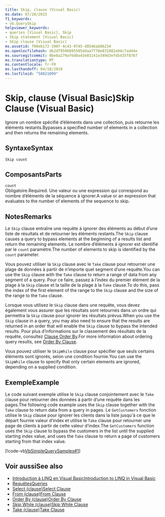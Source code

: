 ```yaml
---
title: Skip, clause (Visual Basic)
ms.date: 07/20/2015
f1_keywords:
- vb.QuerySkip
helpviewer_keywords:
- queries [Visual Basic], Skip
- Skip statement [Visual Basic]
- Skip clause [Visual Basic]
ms.assetid: f00eb172-3907-4c43-9745-d8546ab86234
ms.openlocfilehash: db2d79596895505ddaa7778e831082a94c7ad44e
ms.sourcegitcommit: 0be8a279af6d8a43e03141e349d3efd5d35f8767
ms.translationtype: MT
ms.contentlocale: fr-FR
ms.lasthandoff: 04/18/2019
ms.locfileid: "58821099"
---
```

# <a name="skip-clause-visual-basic"></a><span data-ttu-id="d0282-102">Skip, clause (Visual Basic)</span><span class="sxs-lookup"><span data-stu-id="d0282-102">Skip Clause (Visual Basic)</span></span>
<span data-ttu-id="d0282-103">Ignore un nombre spécifié d’éléments dans une collection, puis retourne les éléments restants.</span><span class="sxs-lookup"><span data-stu-id="d0282-103">Bypasses a specified number of elements in a collection and then returns the remaining elements.</span></span>  
  
## <a name="syntax"></a><span data-ttu-id="d0282-104">Syntaxe</span><span class="sxs-lookup"><span data-stu-id="d0282-104">Syntax</span></span>  
  
```  
Skip count  
```  
  
## <a name="parts"></a><span data-ttu-id="d0282-105">Composants</span><span class="sxs-lookup"><span data-stu-id="d0282-105">Parts</span></span>  
 `count`  
 <span data-ttu-id="d0282-106">Obligatoire.</span><span class="sxs-lookup"><span data-stu-id="d0282-106">Required.</span></span> <span data-ttu-id="d0282-107">Une valeur ou une expression qui correspond au nombre d’éléments de la séquence à ignorer.</span><span class="sxs-lookup"><span data-stu-id="d0282-107">A value or an expression that evaluates to the number of elements of the sequence to skip.</span></span>  
  
## <a name="remarks"></a><span data-ttu-id="d0282-108">Notes</span><span class="sxs-lookup"><span data-stu-id="d0282-108">Remarks</span></span>  
 <span data-ttu-id="d0282-109">Le `Skip` clause entraîne une requête à ignorer des éléments au début d’une liste de résultats et de retourner les éléments restants.</span><span class="sxs-lookup"><span data-stu-id="d0282-109">The `Skip` clause causes a query to bypass elements at the beginning of a results list and return the remaining elements.</span></span> <span data-ttu-id="d0282-110">Le nombre d’éléments à ignorer est identifié par le `count` paramètre.</span><span class="sxs-lookup"><span data-stu-id="d0282-110">The number of elements to skip is identified by the `count` parameter.</span></span>  
  
 <span data-ttu-id="d0282-111">Vous pouvez utiliser la `Skip` clause avec le `Take` clause pour retourner une plage de données à partir de n’importe quel segment d’une requête.</span><span class="sxs-lookup"><span data-stu-id="d0282-111">You can use the `Skip` clause with the `Take` clause to return a range of data from any segment of a query.</span></span> <span data-ttu-id="d0282-112">Pour ce faire, passez à l’index du premier élément de la plage à la `Skip` clause et la taille de la plage à la `Take` clause.</span><span class="sxs-lookup"><span data-stu-id="d0282-112">To do this, pass the index of the first element of the range to the `Skip` clause and the size of the range to the `Take` clause.</span></span>  
  
 <span data-ttu-id="d0282-113">Lorsque vous utilisez le `Skip` clause dans une requête, vous devez également vous assurer que les résultats sont retournés dans un ordre qui permettra la `Skip` clause pour ignorer les résultats prévus.</span><span class="sxs-lookup"><span data-stu-id="d0282-113">When you use the `Skip` clause in a query, you may also need to ensure that the results are returned in an order that will enable the `Skip` clause to bypass the intended results.</span></span> <span data-ttu-id="d0282-114">Pour plus d’informations sur le classement des résultats de la requête, consultez [Clause Order By](../../../visual-basic/language-reference/queries/order-by-clause.md).</span><span class="sxs-lookup"><span data-stu-id="d0282-114">For more information about ordering query results, see [Order By Clause](../../../visual-basic/language-reference/queries/order-by-clause.md).</span></span>  
  
 <span data-ttu-id="d0282-115">Vous pouvez utiliser le `SkipWhile` clause pour spécifier que seuls certains éléments sont ignorés, selon une condition fournie.</span><span class="sxs-lookup"><span data-stu-id="d0282-115">You can use the `SkipWhile` clause to specify that only certain elements are ignored, depending on a supplied condition.</span></span>  
  
## <a name="example"></a><span data-ttu-id="d0282-116">Exemple</span><span class="sxs-lookup"><span data-stu-id="d0282-116">Example</span></span>  
 <span data-ttu-id="d0282-117">Le code suivant exemple utilise le `Skip` clause conjointement avec le `Take` clause pour retourner des données à partir d’une requête dans les pages.</span><span class="sxs-lookup"><span data-stu-id="d0282-117">The following code example uses the `Skip` clause together with the `Take` clause to return data from a query in pages.</span></span> <span data-ttu-id="d0282-118">Le `GetCustomers` fonction utilise le `Skip` clause pour ignorer les clients dans la liste jusqu'à ce que le départ fournie valeur d’index et utilise le `Take` clause pour retourner une page de clients à partir de cette valeur d’index.</span><span class="sxs-lookup"><span data-stu-id="d0282-118">The `GetCustomers` function uses the `Skip` clause to bypass the customers in the list until the supplied starting index value, and uses the `Take` clause to return a page of customers starting from that index value.</span></span>  
  
 [!code-vb[VbSimpleQuerySamples#1](~/samples/snippets/visualbasic/VS_Snippets_VBCSharp/VbSimpleQuerySamples/VB/QuerySamples1.vb#1)]  
  
## <a name="see-also"></a><span data-ttu-id="d0282-119">Voir aussi</span><span class="sxs-lookup"><span data-stu-id="d0282-119">See also</span></span>

- [<span data-ttu-id="d0282-120">Introduction à LINQ en Visual Basic</span><span class="sxs-lookup"><span data-stu-id="d0282-120">Introduction to LINQ in Visual Basic</span></span>](../../../visual-basic/programming-guide/language-features/linq/introduction-to-linq.md)
- [<span data-ttu-id="d0282-121">Requêtes</span><span class="sxs-lookup"><span data-stu-id="d0282-121">Queries</span></span>](../../../visual-basic/language-reference/queries/index.md)
- [<span data-ttu-id="d0282-122">Select (clause)</span><span class="sxs-lookup"><span data-stu-id="d0282-122">Select Clause</span></span>](../../../visual-basic/language-reference/queries/select-clause.md)
- [<span data-ttu-id="d0282-123">From (clause)</span><span class="sxs-lookup"><span data-stu-id="d0282-123">From Clause</span></span>](../../../visual-basic/language-reference/queries/from-clause.md)
- [<span data-ttu-id="d0282-124">Order By (clause)</span><span class="sxs-lookup"><span data-stu-id="d0282-124">Order By Clause</span></span>](../../../visual-basic/language-reference/queries/order-by-clause.md)
- [<span data-ttu-id="d0282-125">Skip While (clause)</span><span class="sxs-lookup"><span data-stu-id="d0282-125">Skip While Clause</span></span>](../../../visual-basic/language-reference/queries/skip-while-clause.md)
- [<span data-ttu-id="d0282-126">Take (clause)</span><span class="sxs-lookup"><span data-stu-id="d0282-126">Take Clause</span></span>](../../../visual-basic/language-reference/queries/take-clause.md)
